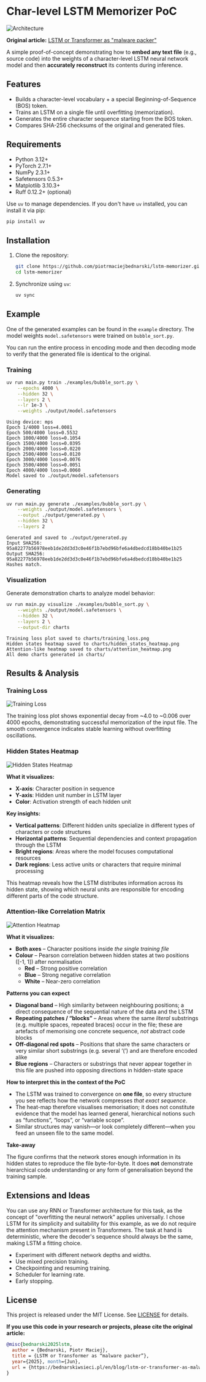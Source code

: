# Char-level LSTM Memorizer PoC

![Architecture](image.png)

**Original article:** [LSTM or Transformer as "malware packer"](https://bednarskiwsieci.pl/en/blog/lstm-or-transformer-as-malware-packer/)

A simple proof-of-concept demonstrating how to **embed any text file** (e.g., source code) into the weights of a character-level LSTM neural network model and then **accurately reconstruct** its contents during inference.

## Features

- Builds a character-level vocabulary + a special Beginning-of-Sequence (BOS) token.
- Trains an LSTM on a single file until overfitting (memorization).
- Generates the entire character sequence starting from the BOS token.
- Compares SHA-256 checksums of the original and generated files.

## Requirements

- Python 3.12+
- PyTorch 2.7.1+
- NumPy 2.3.1+
- Safetensors 0.5.3+
- Matplotlib 3.10.3+
- Ruff 0.12.2+ (optional)

Use `uv` to manage dependencies. If you don't have `uv` installed, you can install it via pip:

```bash
pip install uv
```

## Installation

1. Clone the repository:

   ```bash
   git clone https://github.com/piotrmaciejbednarski/lstm-memorizer.git
   cd lstm-memorizer
   ```

2. Synchronize using `uv`:

   ```bash
   uv sync
   ```

## Example

One of the generated examples can be found in the `example` directory. The model weights `model.safetensors` were trained on `bubble_sort.py`.

You can run the entire process in encoding mode and then decoding mode to verify that the generated file is identical to the original.

### Training

```bash
uv run main.py train ./examples/bubble_sort.py \
    --epochs 4000 \
    --hidden 32 \
    --layers 2 \
    --lr 1e-3 \
    --weights ./output/model.safetensors
```

```
Using device: mps
Epoch 1/4000 loss=4.0081
Epoch 500/4000 loss=0.5532
Epoch 1000/4000 loss=0.1054
Epoch 1500/4000 loss=0.0395
Epoch 2000/4000 loss=0.0220
Epoch 2500/4000 loss=0.0120
Epoch 3000/4000 loss=0.0076
Epoch 3500/4000 loss=0.0051
Epoch 4000/4000 loss=0.0060
Model saved to ./output/model.safetensors
```

### Generating

```bash
uv run main.py generate ./examples/bubble_sort.py \
    --weights ./output/model.safetensors \
    --output ./output/generated.py \
    --hidden 32 \
    --layers 2
```

```
Generated and saved to ./output/generated.py
Input SHA256:  95a82277b56978eeb1de2dd3d3c0e46f1b7ebd96bfe6a4dbedcd18bb40be1b25
Output SHA256: 95a82277b56978eeb1de2dd3d3c0e46f1b7ebd96bfe6a4dbedcd18bb40be1b25
Hashes match.
```

### Visualization

Generate demonstration charts to analyze model behavior:

```bash
uv run main.py visualize ./examples/bubble_sort.py \
    --weights ./output/model.safetensors \
    --hidden 32 \
    --layers 2 \
    --output-dir charts
```

```
Training loss plot saved to charts/training_loss.png
Hidden states heatmap saved to charts/hidden_states_heatmap.png
Attention-like heatmap saved to charts/attention_heatmap.png
All demo charts generated in charts/
```

## Results & Analysis

### Training Loss
![Training Loss](charts/training_loss.png)

The training loss plot shows exponential decay from ~4.0 to ~0.006 over 4000 epochs, demonstrating successful memorization of the input file. The smooth convergence indicates stable learning without overfitting oscillations.

### Hidden States Heatmap
![Hidden States Heatmap](charts/hidden_states_heatmap.png)

**What it visualizes:**
- **X-axis**: Character position in sequence
- **Y-axis**: Hidden unit number in LSTM layer
- **Color**: Activation strength of each hidden unit

**Key insights:**
- **Vertical patterns**: Different hidden units specialize in different types of characters or code structures
- **Horizontal patterns**: Sequential dependencies and context propagation through the LSTM
- **Bright regions**: Areas where the model focuses computational resources
- **Dark regions**: Less active units or characters that require minimal processing

This heatmap reveals how the LSTM distributes information across its hidden state, showing which neural units are responsible for encoding different parts of the code structure.

### Attention-like Correlation Matrix
![Attention Heatmap](charts/attention_heatmap.png)

**What it visualizes:**
- **Both axes** – Character positions inside *the single training file*
- **Colour** – Pearson correlation between hidden states at two positions  
  \([-1, 1]\) after normalisation
  - **Red** – Strong positive correlation
  - **Blue** – Strong negative correlation
  - **White** – Near-zero correlation

**Patterns you can expect**
- **Diagonal band** – High similarity between neighbouring positions; a direct consequence of the sequential nature of the data and the LSTM
- **Repeating patches / “blocks”** – Areas where the same *literal* substrings (e.g. multiple spaces, repeated braces) occur in the file; these are artefacts of memorising one concrete sequence, *not* abstract code blocks
- **Off-diagonal red spots** – Positions that share the same characters or very similar short substrings (e.g. several ‘(’) and are therefore encoded alike
- **Blue regions** – Characters or substrings that never appear together in this file are pushed into opposing directions in hidden-state space

**How to interpret this in the context of the PoC**
- The LSTM was trained to convergence on **one file**, so every structure you see reflects how the network compresses *that exact sequence*.
- The heat-map therefore visualises memorisation; it does not constitute evidence that the model has learned general, hierarchical notions such as “functions”, “loops”, or “variable scope”.
- Similar structures may vanish—or look completely different—when you feed an unseen file to the same model.

**Take-away**

The figure confirms that the network stores enough information in its hidden states to reproduce the file byte-for-byte. It does **not** demonstrate hierarchical code understanding or any form of generalisation beyond the training sample.

## Extensions and Ideas

You can use any RNN or Transformer architecture for this task, as the concept of "overfitting the neural network" applies universally. I chose LSTM for its simplicity and suitability for this example, as we do not require the attention mechanism present in Transformers. The task at hand is deterministic, where the decoder's sequence should always be the same, making LSTM a fitting choice.

- Experiment with different network depths and widths.
- Use mixed precision training.
- Checkpointing and resuming training.
- Scheduler for learning rate.
- Early stopping.

## License

This project is released under the MIT License. See [LICENSE](LICENSE) for details.

**If you use this code in your research or projects, please cite the original article:**

```bibtex
@misc{bednarski2025lstm,
  author = {Bednarski, Piotr Maciej},
  title = {LSTM or Transformer as “malware packer”},
  year={2025}, month={Jun},
  url = {https://bednarskiwsieci.pl/en/blog/lstm-or-transformer-as-malware-packer/}
}
```
